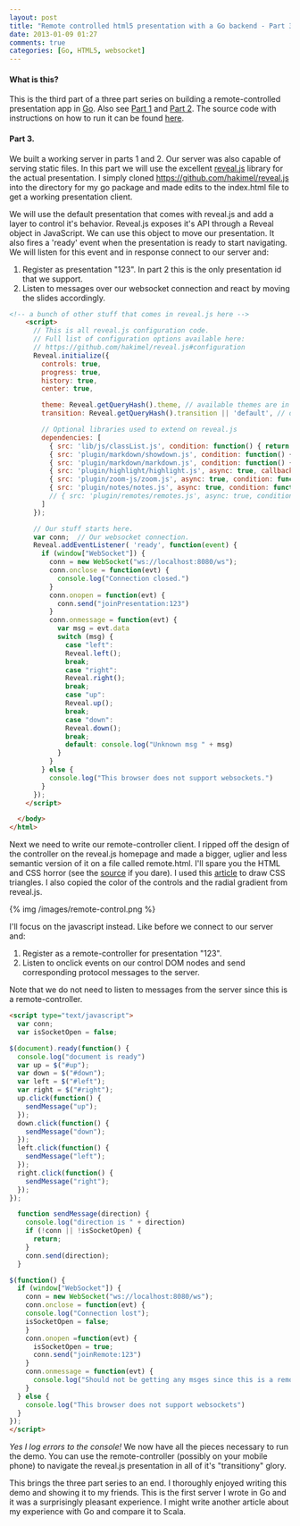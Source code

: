 ```yaml
---
layout: post
title: "Remote controlled html5 presentation with a Go backend - Part 3"
date: 2013-01-09 01:27
comments: true
categories: [Go, HTML5, websocket]
---
```


#### What is this?
This is the third part of a three part series on building a remote-controlled presentation app in [Go](http://golang.org). Also see [Part 1](/blog/2013/01/08/remote-controlled-html5-presentation-with-a-go-backend-part-1/) and [Part 2](/blog/2013/01/09/remote-controlled-html5-presentation-with-a-go-backend-part-2/). The source code with instructions on how to run it can be found [here](https://github.com/RajivKurian/remote-presentation).

#### Part 3.
We built a working server in parts 1 and 2. Our server was also capable of serving static files. In this part we will use the excellent [reveal.js](https://github.com/hakimel/reveal.js) library for the actual presentation. I simply cloned https://github.com/hakimel/reveal.js into the directory for my go package and made edits to the index.html file to get a working presentation client.

<!-- more -->
We will use the default presentation that comes with reveal.js and add a layer to control it's behavior. Reveal.js exposes it's API through a Reveal object in JavaScript. We can use this object to move our presentation. It also fires a 'ready' event when the presentation is ready to start navigating. We will listen for this event and in response connect to our server and:

1.  Register as presentation "123". In part 2 this is the only presentation id that we support.
2.  Listen to messages over our websocket connection and react by moving the slides accordingly.

``` html index.html
<!-- a bunch of other stuff that comes in reveal.js here -->
    <script>
      // This is all reveal.js configuration code.
      // Full list of configuration options available here:
      // https://github.com/hakimel/reveal.js#configuration
      Reveal.initialize({
        controls: true,
        progress: true,
        history: true,
        center: true,

        theme: Reveal.getQueryHash().theme, // available themes are in /css/theme
        transition: Reveal.getQueryHash().transition || 'default', // default/cube/page/concave/zoom/linear/none

        // Optional libraries used to extend on reveal.js
        dependencies: [
          { src: 'lib/js/classList.js', condition: function() { return !document.body.classList; } },
          { src: 'plugin/markdown/showdown.js', condition: function() { return !!document.querySelector( '[data-markdown]' ); } },
          { src: 'plugin/markdown/markdown.js', condition: function() { return !!document.querySelector( '[data-markdown]' ); } },
          { src: 'plugin/highlight/highlight.js', async: true, callback: function() { hljs.initHighlightingOnLoad(); } },
          { src: 'plugin/zoom-js/zoom.js', async: true, condition: function() { return !!document.body.classList; } },
          { src: 'plugin/notes/notes.js', async: true, condition: function() { return !!document.body.classList; } }
          // { src: 'plugin/remotes/remotes.js', async: true, condition: function() { return !!document.body.classList; } }
        ]
      });

      // Our stuff starts here.
      var conn;  // Our websocket connection.
      Reveal.addEventListener( 'ready', function(event) {
        if (window["WebSocket"]) {
          conn = new WebSocket("ws://localhost:8080/ws");
          conn.onclose = function(evt) {
            console.log("Connection closed.")
          }
          conn.onopen = function(evt) {
            conn.send("joinPresentation:123")
          }
          conn.onmessage = function(evt) {
            var msg = evt.data
            switch (msg) {
              case "left":
              Reveal.left();
              break;
              case "right":
              Reveal.right();
              break;
              case "up":
              Reveal.up();
              break;
              case "down":
              Reveal.down();
              break;
              default: console.log("Unknown msg " + msg)
            }
          }
        } else {
          console.log("This browser does not support websockets.")
        }
      });
    </script>

  </body>
</html>
```
Next we need to write our remote-controller client. I ripped off the design of the controller on the reveal.js homepage and made a bigger, uglier and less semantic version of it on a file called remote.html. I'll spare you the HTML and CSS horror (see the [source](https://github.com/RajivKurian/remote-presentation/blob/master/remote.html) if you dare). I used this [article](http://css-tricks.com/snippets/css/css-triangle/) to draw CSS triangles. I also copied the color of the controls and the radial gradient from reveal.js. 

{% img /images/remote-control.png %}

I'll focus on the javascript instead. Like before we connect to our server and:

1.  Register as a remote-controller for presentation "123".
2.  Listen to onclick events on our control DOM nodes and send corresponding protocol messages to the server.

Note that we do not need to listen to messages from the server since this is a remote-controller.

``` html remote.html
<script type="text/javascript">
  var conn;
  var isSocketOpen = false;

$(document).ready(function() {
  console.log("document is ready")
  var up = $("#up");
  var down = $("#down");
  var left = $("#left");
  var right = $("#right");
  up.click(function() {
    sendMessage("up");
  });
  down.click(function() {
    sendMessage("down");
  });
  left.click(function() {
    sendMessage("left");
  });
  right.click(function() {
    sendMessage("right");
  });
});

  function sendMessage(direction) {
    console.log("direction is " + direction)
    if (!conn || !isSocketOpen) {
      return;
    }
    conn.send(direction);
  }

$(function() {
  if (window["WebSocket"]) {
    conn = new WebSocket("ws://localhost:8080/ws");
    conn.onclose = function(evt) {
    console.log("Connection lost");
    isSocketOpen = false;
    }
    conn.onopen =function(evt) {
      isSocketOpen = true;
      conn.send("joinRemote:123")
    }
    conn.onmessage = function(evt) {
      console.log("Should not be getting any msges since this is a remote." + evt.data)
    }
  } else {
    console.log("This browser does not support websockets")
  }
});
</script>
```
*Yes I log errors to the console!* We now have all the pieces necessary to run the demo. You can use the remote-controller (possibly on your mobile phone) to navigate the reveal.js presentation in all of it's "transitiony" glory.

This brings the three part series to an end. I thoroughly enjoyed writing this demo and showing it to my friends. This is the first server I wrote in Go and it was a surprisingly pleasant experience. I might write another article about my experience with Go and compare it to Scala. 